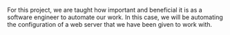 For this project, we are taught how important and beneficial it is as a software engineer to automate our work. In this case, we will be automating the configuration of a web server that we have been given to work with.

